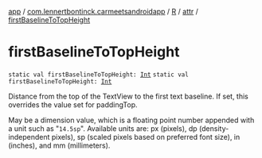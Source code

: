 [app](../../../index.md) / [com.lennertbontinck.carmeetsandroidapp](../../index.md) / [R](../index.md) / [attr](index.md) / [firstBaselineToTopHeight](./first-baseline-to-top-height.md)

# firstBaselineToTopHeight

`static val firstBaselineToTopHeight: `[`Int`](https://kotlinlang.org/api/latest/jvm/stdlib/kotlin/-int/index.html)
`static val firstBaselineToTopHeight: `[`Int`](https://kotlinlang.org/api/latest/jvm/stdlib/kotlin/-int/index.html)

Distance from the top of the TextView to the first text baseline. If set, this overrides the value set for paddingTop.

May be a dimension value, which is a floating point number appended with a unit such as "`14.5sp`". Available units are: px (pixels), dp (density-independent pixels), sp (scaled pixels based on preferred font size), in (inches), and mm (millimeters).


